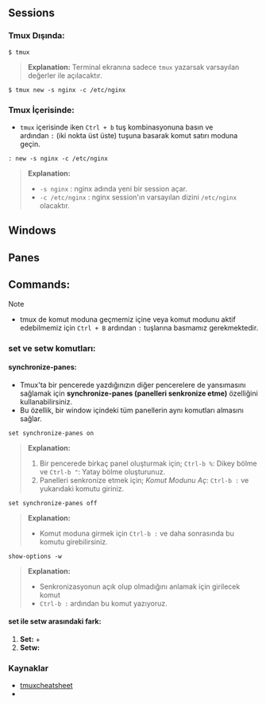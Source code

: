## Sessions
### Tmux Dışında:

```shell
$ tmux
```
> **Explanation:**
> Terminal ekranına sadece `tmux` yazarsak varsayılan değerler ile açılacaktır.


```shell
$ tmux new -s nginx -c /etc/nginx
```

### Tmux İçerisinde:

- `tmux` içerisinde iken `Ctrl + b` tuş kombinasyonuna basın ve ardından `:` (iki nokta üst üste) tuşuna basarak komut satırı moduna geçin.

```tmux
: new -s nginx -c /etc/nginx
```
> **Explanation:**
> + `-s nginx` : nginx adında yeni bir session açar.
> + `-c /etc/nginx` : nginx session'ın varsayılan dizini `/etc/nginx` olacaktır.

## Windows
## Panes

## Commands:


> [!NOTE]
> + tmux de komut moduna geçmemiz içine veya komut modunu aktif edebilmemiz için `Ctrl + B` ardından `:` tuşlarına basmamız gerekmektedir.

### set ve setw komutları:
#### synchronize-panes:
+ Tmux'ta bir pencerede yazdığınızın diğer pencerelere de yansımasını sağlamak için **synchronize-panes (panelleri senkronize etme)** özelliğini kullanabilirsiniz.
+ Bu özellik, bir window içindeki tüm panellerin aynı komutları almasını sağlar.

```tmux
set synchronize-panes on
```
> **Explanation:**
> 1. Bir pencerede birkaç panel oluşturmak için; `Ctrl-b %`: Dikey bölme ve `Ctrl-b "`: Yatay bölme oluşturunuz.
> 2. Panelleri senkronize etmek için; *Komut Modunu Aç*: `Ctrl-b :` ve yukarıdaki komutu giriniz.

```tmux
set synchronize-panes off
```
> **Explanation:**
> + Komut moduna girmek için `Ctrl-b :` ve daha sonrasında bu komutu girebilirsiniz.

```tmux
show-options -w
```
> **Explanation:**
> + Senkronizasyonun açık olup olmadığını anlamak için girilecek komut
> + `Ctrl-b :` ardından bu komut yazıyoruz.

#### set ile setw arasındaki fark:

1. **Set:**
	+ 
2. **Setw:**
### Kaynaklar
+ [tmuxcheatsheet](https://tmuxcheatsheet.com/)
+ 